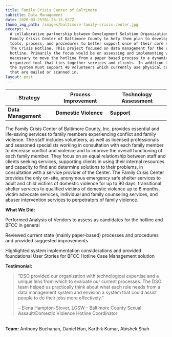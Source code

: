 ```yaml
---
title: Family Crisis Center of Baltimore
subtitle: Data Management
date: 2020-03-25T01:26:13.927Z
thumb_img_path: /images/baltimore-family-crisis-center.jpg
excerpt: >-
  A collaborative partnership between Development Solution Organization and the
  Family Crisis Center of Baltimore County to help them plan to develop the
  tools, process, and procedures to better support once of their core services:
  The Crisis Hotline. This project focused on data management for the crisis
  hotline. Primarily the focus would be on assessing and implementing what is
  necessary to move the hotline from a paper based process to a dynamic
  organized tool that ties together services and clients. In addition to staff,
  the system must support 40 volunteers which currently use physical call sheets
  that are mailed or scanned in.
layout: post
---
```



| **Strategy**        | **Process Improvement** | **Technology Assessment** |
| ------------------- | ----------------------- | ------------------------- |
| **Data Management** | **Domestic Violence**   | **Support**               |



The Family Crisis Center of Baltimore County, Inc. provides essential and life-saving services to family members experiencing conflict and family violence. The staff includes volunteers, as well as licensed professionals and seasoned specialists working in consultation with each family member to decrease conflict and violence and to improve the overall functioning of each family member. They focus on an equal relationship between staff and clients seeking services, supporting clients in using their internal resources and capacity to find and determine solutions to their problems, in consultation with a service provider of the Center.
The Family Crisis Center provides the only on-site, anonymous emergency safe shelter services to adult and child victims of domestic violence for up to 90 days, transitional shelter services to qualified victims of domestic violence up to 6 months, victim advocate services, individual and family counseling services, and abuser intervention services to perpetrators of family violence.

**What We Did:**

Performed Analysis of Vendors to assess as candidates for the hotline and BFCC in general 

Reviewed current state (mainly paper-based) processes and procedures and provided suggested improvements 

Highlighted system implementation considerations and provided foundational User Stories for BFCC Hotline Case Management solution

**Testimonial:**

> “DSO provided our organization with technological expertise and a unique lens from which to evaluate our current processes. The DSO team helped us practically think about what each role needs from a data management system and envision a system that could assist people to do their jobs more effectively.”
>
>
> – Elena Hampton-Stover, LGSW – Baltimore County Sexual Assault/Domestic Violence Hotline Coordinator

\
**Team:** Anthony Buchanan, Daniel Han, Karthik Kumar, Abishek Shah